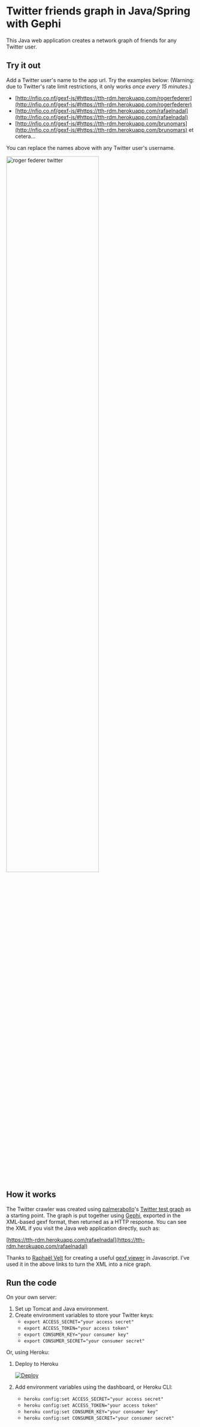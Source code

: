 # Twitter friends graph in Java/Spring with Gephi

This Java web application creates a network graph of friends for any Twitter user.


## Try it out

Add a Twitter user's name to the app url. Try the examples below:
(Warning: due to Twitter's rate limit restrictions, it only works *once every 15 minutes*.)

- [http://nfio.co.nf/gexf-js/#https://tth-rdm.herokuapp.com/rogerfederer](http://nfio.co.nf/gexf-js/#https://tth-rdm.herokuapp.com/rogerfederer)
- [http://nfio.co.nf/gexf-js/#https://tth-rdm.herokuapp.com/rafaelnadal](http://nfio.co.nf/gexf-js/#https://tth-rdm.herokuapp.com/rafaelnadal)
- [http://nfio.co.nf/gexf-js/#https://tth-rdm.herokuapp.com/brunomars](http://nfio.co.nf/gexf-js/#https://tth-rdm.herokuapp.com/brunomars)
et cetera...

You can replace the names above with any Twitter user's username.

<img src="https://image.ibb.co/g0GAWw/roger_federer_twitter.png" alt="roger federer twitter" border="0" width="70%" />

## How it works


The Twitter crawler was created using [palmerabollo](https://github.com/palmerabollo)'s [Twitter test graph](https://github.com/palmerabollo/test-twitter-graph) as a starting point. The graph is put together using [Gephi](https://gephi.org/), exported in the XML-based gexf format, then returned as a HTTP response. 
You can see the XML if you visit the Java web application directly, such as:

[https://tth-rdm.herokuapp.com/rafaelnadal](https://tth-rdm.herokuapp.com/rafaelnadal)

Thanks to [Raphaël Velt](https://github.com/raphv) for creating a useful [gexf viewer](https://github.com/raphv/gexf-js) in Javascript. I've used it in the above links to turn the XML into a nice graph.

## Run the code

On your own server:
1. Set up Tomcat and Java environment.
2. Create environment variables to store your Twitter keys:
    - `export ACCESS_SECRET="your access secret"`
    - `export ACCESS_TOKEN="your access token"`
    - `export CONSUMER_KEY="your consumer key"`
    - `export CONSUMER_SECRET="your consumer secret"`

Or, using Heroku:
1. Deploy to Heroku

    [![Deploy](https://www.herokucdn.com/deploy/button.png)](https://heroku.com/deploy)

2. Add environment variables using the dashboard, or Heroku CLI:
    - `heroku config:set ACCESS_SECRET="your access secret"`
    - `heroku config:set ACCESS_TOKEN="your access token"`
    - `heroku config:set CONSUMER_KEY="your consumer key"`
    - `heroku config:set CONSUMER_SECRET="your consumer secret"`
